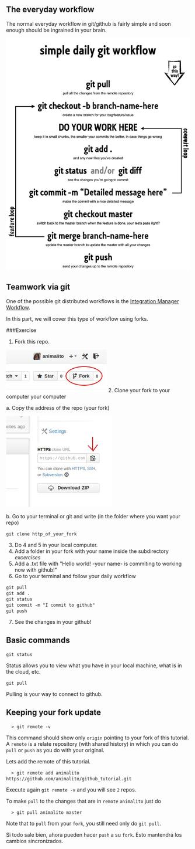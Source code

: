 The everyday workflow
---------------------

The normal everyday workflow in git/github is fairly simple and soon enough should be ingrained in your brain.

![flujo](img/simple-daily-git-workflow.jpg "daily workflow")

Teamwork via git
----------------

One of the possible git distributed workflows is the [Integration Manager Workflow](http://git-scm.com/book/en/Distributed-Git-Distributed-Workflows#Integration-Manager-Workflow).

In this part, we will cover this type of workflow using forks.

###Exercise

1. Fork this repo. 

![click it](img/forkbutton.jpg "fork it!")
2. Clone your fork to your computer your computer

  a. Copy the address of the repo (your fork) 

  ![click on](img/cloneit.jpg)
  
  b. Go to your terminal or git and write (in the folder where you want your repo)
```git
git clone http_of_your_fork
```
3. Do 4 and 5 in your local computer.
4. Add a folder in your fork with your name inside the subdirectory *excercises*
5. Add a .txt file with "Hello world! -your name- is commiting to working now with github!"
6. Go to your terminal and follow your daily workflow
```git
git pull
git add .
git status
git commit -m "I commit to github"
git push
```

7. See the changes in your github!

Basic commands
--------------

```git
git status
```
Status allows you to view what you have in your local machine, what is in the cloud, etc.

```git
git pull
```

Pulling is your way to connect to github. 

Keeping your fork update
------------------------

```
  > git remote -v
```
This command should show only `origin` pointing to your fork of this tutorial. A `remote` is a relate repository (with 
shared history) in which you can do `pull` or `push` as you do with your original.

Lets add the remote of this tutorial.

```
  > git remote add animalito https://github.com/animalito/github_tutorial.git
```

Execute again `git remote -v` and you will see `2` repos.

To make `pull` to the changes that are in `remote` `animalito` just do

```
  > git pull animalito master
```

Note that to `pull` from your `fork`, you still need only do `git pull`.

Si todo sale bien, ahora pueden hacer `push` a su `fork`. Esto mantendrá los cambios sincronizados.




